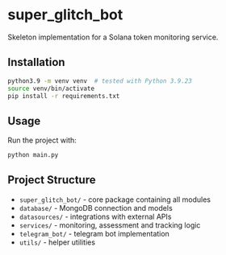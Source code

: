 # super_glitch_bot

Skeleton implementation for a Solana token monitoring service.

## Installation
```bash
python3.9 -m venv venv  # tested with Python 3.9.23
source venv/bin/activate
pip install -r requirements.txt
```

## Usage
Run the project with:
```bash
python main.py
```

## Project Structure
- `super_glitch_bot/` - core package containing all modules
- `database/` - MongoDB connection and models
- `datasources/` - integrations with external APIs
- `services/` - monitoring, assessment and tracking logic
- `telegram_bot/` - telegram bot implementation
- `utils/` - helper utilities

